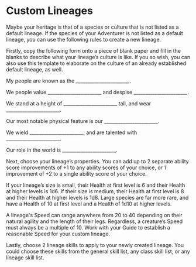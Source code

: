 # Custom Lineages
Maybe your heritage is that of a species or culture that is not listed as a default lineage. If the species of your Adventurer is not listed as a default lineage, you can use the following rules to create a new lineage.  

Firstly, copy the following form onto a piece of blank paper and fill in the blanks to describe what your lineage’s culture is like. If you so wish, you can also use this template to elaborate on the culture of an already established default lineage, as well.  

My people are known as the \_\_\_\_\_\_\_\_\_\_\_\_\_\_\_\_\_\_\_\_\_\_\_.

We people value \_\_\_\_\_\_\_\_\_\_\_\_\_\_\_\_\_\_\_\_\_\_\_ and despise \_\_\_\_\_\_\_\_\_\_\_\_\_\_\_\_\_\_\_\_\_\_\_.

We stand at a height of \_\_\_\_\_\_\_\_\_\_\_\_\_\_\_\_\_\_\_\_\_\_\_ tall, and wear \_\_\_\_\_\_\_\_\_\_\_\_\_\_\_\_\_\_\_\_\_\_\_.

Our most notable physical feature is our \_\_\_\_\_\_\_\_\_\_\_\_\_\_\_\_\_\_\_\_\_\_\_.

We wield \_\_\_\_\_\_\_\_\_\_\_\_\_\_\_\_\_\_\_\_\_\_\_, and are talented with \_\_\_\_\_\_\_\_\_\_\_\_\_\_\_\_\_\_\_\_\_\_\_.

Our role in the world is \_\_\_\_\_\_\_\_\_\_\_\_\_\_\_\_\_\_\_\_\_\_\_.

Next, choose your lineage’s properties. You can add up to 2 separate ability score improvements of +1 to any ability scores of your choice, or 1 improvement of +2 to a single ability score of your choice.  

If your lineage’s size is small, their Health at first level is 6 and their Health at higher levels is 1d6. If their size is medium, their Health at first level is 8 and their Health at higher levels is 1d8. Large species are far more rare, and have a Health of 10 at first level and a Health of 1d10 at higher levels.  

A lineage's Speed can range anywhere from 20 to 40 depending on their natural agility and the length of their legs. Regardless, a creature’s Speed must always be a multiple of 10. Work with your Guide to establish a reasonable Speed for your custom lineage.  

Lastly, choose 2 lineage skills to apply to your newly created lineage. You could choose these skills from the general skill list, any class skill list, or any lineage skill list.
